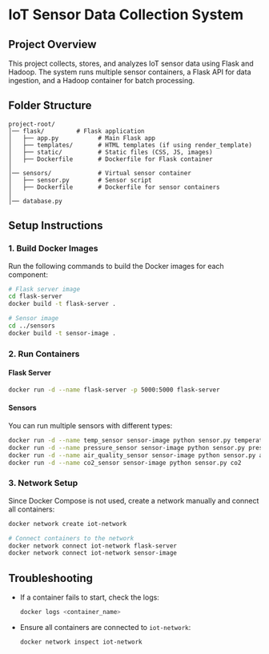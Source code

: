 # IoT Sensor Data Collection System

## Project Overview

This project collects, stores, and analyzes IoT sensor data using Flask and Hadoop. The system runs multiple sensor containers, a Flask API for data ingestion, and a Hadoop container for batch processing.

## Folder Structure

```
project-root/
│── flask/         # Flask application
│   ├── app.py           # Main Flask app
│   ├── templates/       # HTML templates (if using render_template)
│   ├── static/          # Static files (CSS, JS, images)
│   ├── Dockerfile       # Dockerfile for Flask container
│
│── sensors/             # Virtual sensor container
│   ├── sensor.py        # Sensor script
│   ├── Dockerfile       # Dockerfile for sensor containers
│
│── database.py
```

## Setup Instructions

### 1. Build Docker Images

Run the following commands to build the Docker images for each component:

```sh
# Flask server image
cd flask-server
docker build -t flask-server .

# Sensor image
cd ../sensors
docker build -t sensor-image .

```

### 2. Run Containers

#### Flask Server

```sh
docker run -d --name flask-server -p 5000:5000 flask-server
```

#### Sensors

You can run multiple sensors with different types:

```sh
docker run -d --name temp_sensor sensor-image python sensor.py temperature
docker run -d --name pressure_sensor sensor-image python sensor.py pressure
docker run -d --name air_quality_sensor sensor-image python sensor.py air-quality
docker run -d --name co2_sensor sensor-image python sensor.py co2
```

### 3. Network Setup

Since Docker Compose is not used, create a network manually and connect all containers:

```sh
docker network create iot-network

# Connect containers to the network
docker network connect iot-network flask-server
docker network connect iot-network sensor-image
```

## Troubleshooting

- If a container fails to start, check the logs:

  ```sh
  docker logs <container_name>
  ```

- Ensure all containers are connected to `iot-network`:

  ```sh
  docker network inspect iot-network
  ```
